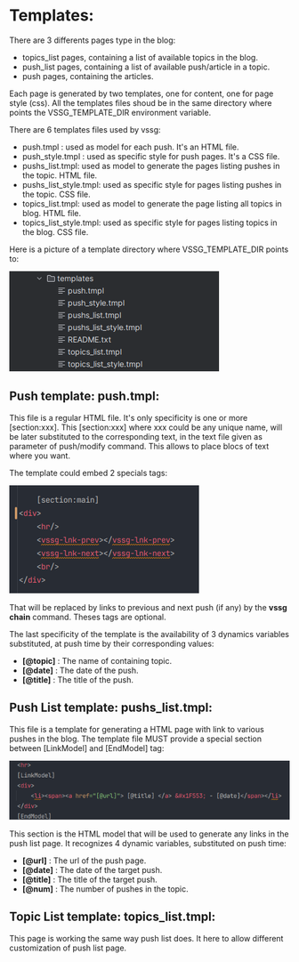 # Templates:

There are 3 differents pages type in the blog:

- topics_list pages, containing a list of available topics in the blog.
- push_list pages, containing a list of available push/article in a  topic.
- push pages, containing the articles.

Each page is generated by two templates, one for content, one for page style (css). All the templates files shoud be
in the same directory where points the VSSG_TEMPLATE_DIR environment variable.

There are 6 templates files used by vssg:
- push.tmpl : used as model for each push. It's an HTML file.
- push_style.tmpl : used as specific style for push pages. It's a CSS file.
- pushs_list.tmpl: used as model to generate the pages listing pushes in the topic. HTML file.
- pushs_list_style.tmpl: used as specific style for pages listing pushes in the topic. CSS file.
- topics_list.tmpl: used as model to generate the page listing all topics in blog. HTML file.
- topics_list_style.tmpl: used as specific style for pages listing topics in the blog. CSS file.

Here is a picture of a template directory where VSSG_TEMPLATE_DIR points to:

![Terminal](pictures/template_location.png "VSSG_BLOG_REMOTE_URL env example")

## Push template: push.tmpl:

This file is a regular HTML file. It's only specificity is one or more  [section:xxx]. This  [section:xxx]
where xxx could be any unique name, will be later substituted to the corresponding text, in the text file
given as parameter of push/modify command. This allows to place blocs of text where you want.

The template could embed 2 specials tags:

![Terminal](pictures/prev_next_links.png "2 special tags")

That will be replaced by links to previous and next push (if any) by the **vssg chain** command. Theses tags are optional.

The last specificity of the template is the availability of 3 dynamics variables substituted, at push time by their
corresponding values:

- **[@topic]** : The name of containing topic.
- **[@date]** : The date of the push.
- **[@title]** : The title of the push.

## Push List template: pushs_list.tmpl:

This file is a template for generating a HTML page with link to various pushes in the blog. The template file MUST
provide a special section between [LinkModel] and [EndModel] tag:

![Terminal](pictures/link_model.png " Link models")

This section is the HTML model that will be used
to generate any links in the push list page. It recognizes 4 dynamic variables, substituted on push time:

- **[@url]** : The url of the push page.
- **[@date]** : The date of the target push.
- **[@title]** : The title of the target push.
- **[@num]** : The number of pushes in the topic.

## Topic List template: topics_list.tmpl:

This page is working the same way push list does. It here to allow different customization of push list page.

